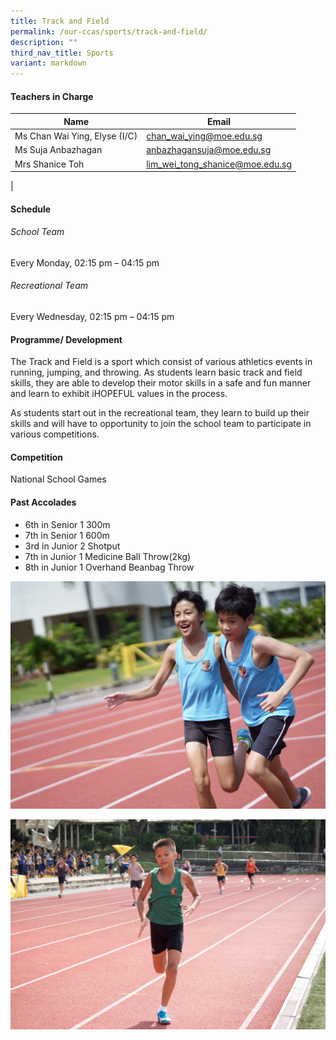 ```yaml
---
title: Track and Field
permalink: /our-ccas/sports/track-and-field/
description: ""
third_nav_title: Sports
variant: markdown
---
```

#### **Teachers in Charge**

| Name | Email|
| -------- | -------- | 
|	Ms Chan Wai Ying, Elyse (I/C) |[chan_wai_ying@moe.edu.sg](mailto:chan_wai_ying@moe.edu.sg)
| Ms Suja Anbazhagan 	|[anbazhagansuja@moe.edu.sg](mailto:anbazhagansuja@moe.edu.sg)|		
|	Mrs Shanice Toh	|[lim_wei_tong_shanice@moe.edu.sg](mailto:lim_wei_tong_shanice@moe.edu.sg)|		
|

#### **Schedule**

###### School Team
Every Monday, 02:15 pm – 04:15 pm

###### Recreational Team
Every Wednesday, 02:15 pm – 04:15 pm

#### **Programme/ Development**

The Track and Field is a sport which consist of various athletics events in running, jumping, and throwing. As students learn basic track and field skills, they are able to develop their motor skills in a safe and fun manner and learn to exhibit iHOPEFUL values in the process.

As students start out in the recreational team, they learn to build up their skills and will have to opportunity to join the school team to participate in various competitions.

#### **Competition**

National School Games

#### **Past Accolades**


* 6th in Senior 1 300m&nbsp;
* 7th in Senior 1 600m
* 3rd in Junior 2 Shotput
* 7th in Junior 1 Medicine Ball Throw(2kg)
* 8th in Junior 1 Overhand Beanbag Throw


![](/images/track_field2.jpg)

![](/images/track_field1.jpg)